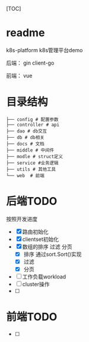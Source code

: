 [TOC]
# readme
k8s-platform
k8s管理平台demo

后端：
gin client-go

前端：
vue

# 目录结构
```shell
├── config # 配置参数
├── controller # api
├── dao # db交互
├── db # db相关
├── docs # 文档
├── middle # 中间件
├── modle # struct定义
├── service #业务逻辑
├── utils # 其他工具
└── web  # 前端

```


# 后端TODO
按照开发进度
- [x] 路由初始化
- [x] clientset初始化
- [x] 数组的排序 过滤 分页
  - [x] 排序 通过sort.Sort()实现
  - [x] 过滤 
  - [x] 分页
- [ ] 工作负载workload
- [ ] cluster操作
- [ ] 





# 前端TODO
- [ ] 

